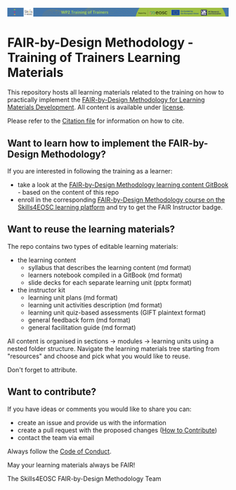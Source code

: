 ![](./resources/attachments/header.png)

# FAIR-by-Design Methodology - Training of Trainers Learning Materials

This repository hosts all learning materials related to the training on how to practically implement the [FAIR-by-Design Methodology for Learning Materials Development](https://fair-by-design-methodology.github.io/FAIR-by-Design_Book/). All content is available under [license](./LICENSE).

Please refer to the [Citation file](./CITATION.cff) for information on how to cite.

## Want to learn how to implement the FAIR-by-Design Methodology?

If you are interested in following the training as a learner:

- take a look at the [FAIR-by-Design Methodology learning content GitBook](https://fair-by-design-methodology.github.io/FAIR-by-Design_ToT/latest/) - based on the content of this repo
- enroll in the corresponding [FAIR-by-Design Methodology course on the Skills4EOSC learning platform](https://learning.skills4eosc.eu/course/view.php?id=19) and try to get the FAIR Instructor badge.

## Want to reuse the learning materials?

The repo contains two types of editable learning materials:

- the learning content
    - syllabus that describes the learning content (md format)
    - learners notebook compiled in a GitBook (md format)
    - slide decks for each separate learning unit (pptx format)
- the instructor kit
    - learning unit plans (md format)
    - learning unit activities description (md format)
    - learning unit quiz-based assessments (GIFT plaintext format)
    - general feedback form (md format)
    - general facilitation guide (md format)

All content is organised in sections -> modules -> learning units using a nested folder structure. Navigate the learning materials tree starting from "resources" and choose and pick what you would like to reuse.

Don't forget to attribute.

## Want to contribute?

If you have ideas or comments you would like to share you can:

- create an issue and provide us with the information
- create a pull request with the proposed changes ([How to Contribute](https://github.com/MarcDiethelm/contributing/blob/master/README.md))
- contact the team via email

Always follow the [Code of Conduct](./CODE_OF_CONDUCT.md).


May your learning materials always be FAIR!


The Skills4EOSC FAIR-by-Design Methodology Team